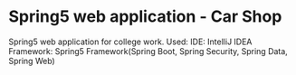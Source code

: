 # Spring5 web application - Car Shop
Spring5 web application for college work.
Used:
IDE: IntelliJ IDEA
Framework: Spring5 Framework(Spring Boot, Spring Security, Spring Data, Spring Web)
